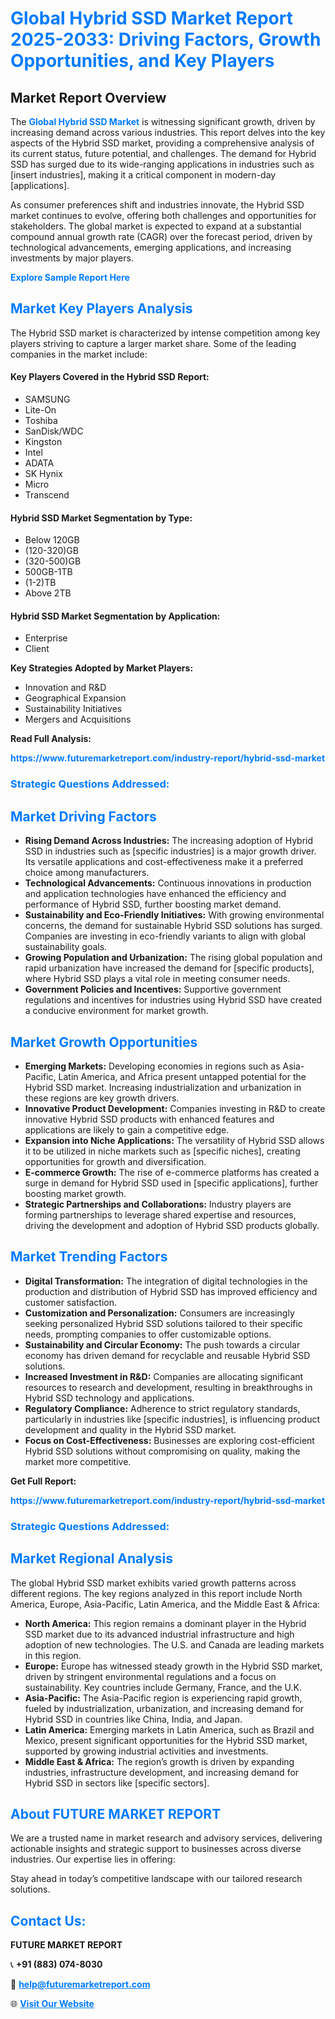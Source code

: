 <h1 style="color: #007BFF;">Global Hybrid SSD Market Report 2025-2033: Driving Factors, Growth Opportunities, and Key Players</h1>

<section id="overview">
<h2>Market Report Overview</h2>
<p>The <a href="https://www.futuremarketreport.com/industry-report/hybrid-ssd-market" style="color: #007BFF; text-decoration: none;"><strong>Global Hybrid SSD Market</strong></a> is witnessing significant growth, driven by increasing demand across various industries. This report delves into the key aspects of the Hybrid SSD market, providing a comprehensive analysis of its current status, future potential, and challenges. The demand for Hybrid SSD has surged due to its wide-ranging applications in industries such as [insert industries], making it a critical component in modern-day [applications].</p>
<p>As consumer preferences shift and industries innovate, the Hybrid SSD market continues to evolve, offering both challenges and opportunities for stakeholders. The global market is expected to expand at a substantial compound annual growth rate (CAGR) over the forecast period, driven by technological advancements, emerging applications, and increasing investments by major players.</p>
</section>

<section id="overview">
<p><a href="https://www.futuremarketreport.com/request-sample/reportId=76362" style="color: #007BFF; text-decoration: none;"><strong>Explore Sample Report Here</strong></a></p>
</section>

<section id="key-players">
<h2 style="color: #007BFF;">Market Key Players Analysis</h2>
<p>The Hybrid SSD market is characterized by intense competition among key players striving to capture a larger market share. Some of the leading companies in the market include:</p>
<h4>Key Players Covered in the Hybrid SSD Report:</h4>
<ul><li>SAMSUNG</li><li>Lite-On</li><li>Toshiba</li><li>SanDisk/WDC</li><li>Kingston</li><li>Intel</li><li>ADATA</li><li>SK Hynix</li><li>Micro</li><li>Transcend</li></ul>
<h4>Hybrid SSD Market Segmentation by Type:</h4>
<ul><li>Below 120GB</li><li>(120-320)GB</li><li>(320-500)GB</li><li>500GB-1TB</li><li>(1-2)TB</li><li>Above 2TB</li></ul>

<h4>Hybrid SSD Market Segmentation by Application:</h4>
<ul><li>Enterprise</li><li>Client</li></ul>
<p><strong>Key Strategies Adopted by Market Players:</strong></p>
<ul>
<li>Innovation and R&D</li>
<li>Geographical Expansion</li>
<li>Sustainability Initiatives</li>
<li>Mergers and Acquisitions</li>
</ul>
</section>

<section>
<p><strong>Read Full Analysis: </strong></p><a href="https://www.futuremarketreport.com/industry-report/hybrid-ssd-market" style="color: #007BFF; text-decoration: none;"><strong>https://www.futuremarketreport.com/industry-report/hybrid-ssd-market</strong></a>
<h3 style="color: #007BFF;">Strategic Questions Addressed:</h3>
</section>

<section id="driving-factors">
<h2 style="color: #007BFF;">Market Driving Factors</h2>
<ul>
<li><strong>Rising Demand Across Industries:</strong> The increasing adoption of Hybrid SSD in industries such as [specific industries] is a major growth driver. Its versatile applications and cost-effectiveness make it a preferred choice among manufacturers.</li>
<li><strong>Technological Advancements:</strong> Continuous innovations in production and application technologies have enhanced the efficiency and performance of Hybrid SSD, further boosting market demand.</li>
<li><strong>Sustainability and Eco-Friendly Initiatives:</strong> With growing environmental concerns, the demand for sustainable Hybrid SSD solutions has surged. Companies are investing in eco-friendly variants to align with global sustainability goals.</li>
<li><strong>Growing Population and Urbanization:</strong> The rising global population and rapid urbanization have increased the demand for [specific products], where Hybrid SSD plays a vital role in meeting consumer needs.</li>
<li><strong>Government Policies and Incentives:</strong> Supportive government regulations and incentives for industries using Hybrid SSD have created a conducive environment for market growth.</li>
</ul>
</section>

<section id="growth-opportunities">
<h2 style="color: #007BFF;">Market Growth Opportunities</h2>
<ul>
<li><strong>Emerging Markets:</strong> Developing economies in regions such as Asia-Pacific, Latin America, and Africa present untapped potential for the Hybrid SSD market. Increasing industrialization and urbanization in these regions are key growth drivers.</li>
<li><strong>Innovative Product Development:</strong> Companies investing in R&D to create innovative Hybrid SSD products with enhanced features and applications are likely to gain a competitive edge.</li>
<li><strong>Expansion into Niche Applications:</strong> The versatility of Hybrid SSD allows it to be utilized in niche markets such as [specific niches], creating opportunities for growth and diversification.</li>
<li><strong>E-commerce Growth:</strong> The rise of e-commerce platforms has created a surge in demand for Hybrid SSD used in [specific applications], further boosting market growth.</li>
<li><strong>Strategic Partnerships and Collaborations:</strong> Industry players are forming partnerships to leverage shared expertise and resources, driving the development and adoption of Hybrid SSD products globally.</li>
</ul>
</section>

<section id="trending-factors">
<h2 style="color: #007BFF;">Market Trending Factors</h2>
<ul>
<li><strong>Digital Transformation:</strong> The integration of digital technologies in the production and distribution of Hybrid SSD has improved efficiency and customer satisfaction.</li>
<li><strong>Customization and Personalization:</strong> Consumers are increasingly seeking personalized Hybrid SSD solutions tailored to their specific needs, prompting companies to offer customizable options.</li>
<li><strong>Sustainability and Circular Economy:</strong> The push towards a circular economy has driven demand for recyclable and reusable Hybrid SSD solutions.</li>
<li><strong>Increased Investment in R&D:</strong> Companies are allocating significant resources to research and development, resulting in breakthroughs in Hybrid SSD technology and applications.</li>
<li><strong>Regulatory Compliance:</strong> Adherence to strict regulatory standards, particularly in industries like [specific industries], is influencing product development and quality in the Hybrid SSD market.</li>
<li><strong>Focus on Cost-Effectiveness:</strong> Businesses are exploring cost-efficient Hybrid SSD solutions without compromising on quality, making the market more competitive.</li>
</ul>
</section>

<section>
<p><strong>Get Full Report: </strong></p><a href="https://www.futuremarketreport.com/industry-report/hybrid-ssd-market" style="color: #007BFF; text-decoration: none;"><strong>https://www.futuremarketreport.com/industry-report/hybrid-ssd-market</strong></a>
<h3 style="color: #007BFF;">Strategic Questions Addressed:</h3>
</section>


<section id="regional-analysis">
<h2 style="color: #007BFF;">Market Regional Analysis</h2>
<p>The global Hybrid SSD market exhibits varied growth patterns across different regions. The key regions analyzed in this report include North America, Europe, Asia-Pacific, Latin America, and the Middle East & Africa:</p>
<ul>
<li><strong>North America:</strong> This region remains a dominant player in the Hybrid SSD market due to its advanced industrial infrastructure and high adoption of new technologies. The U.S. and Canada are leading markets in this region.</li>
<li><strong>Europe:</strong> Europe has witnessed steady growth in the Hybrid SSD market, driven by stringent environmental regulations and a focus on sustainability. Key countries include Germany, France, and the U.K.</li>
<li><strong>Asia-Pacific:</strong> The Asia-Pacific region is experiencing rapid growth, fueled by industrialization, urbanization, and increasing demand for Hybrid SSD in countries like China, India, and Japan.</li>
<li><strong>Latin America:</strong> Emerging markets in Latin America, such as Brazil and Mexico, present significant opportunities for the Hybrid SSD market, supported by growing industrial activities and investments.</li>
<li><strong>Middle East & Africa:</strong> The region’s growth is driven by expanding industries, infrastructure development, and increasing demand for Hybrid SSD in sectors like [specific sectors].</li>
</ul>
</section>

<footer>
<h2 style="color: #007BFF;">About FUTURE MARKET REPORT</h2>
<p>We are a trusted name in market research and advisory services, delivering actionable insights and strategic support to businesses across diverse industries. Our expertise lies in offering:</p>

<p>Stay ahead in today’s competitive landscape with our tailored research solutions.</p>

<h2 style="color: #007BFF;">Contact Us:</h2>
<p><strong>FUTURE MARKET REPORT</strong></p>
<p>📞 <strong>+91 (883) 074-8030</strong></p>
<p>📧 <strong><a href="mailto:help@futuremarketreport.com" style="color: #007BFF;">help@futuremarketreport.com</a></strong></p>
<p>🌐 <strong><a href="https://www.futuremarketreport.com/" style="color: #007BFF;">Visit Our Website</a></strong></p>
</footer>